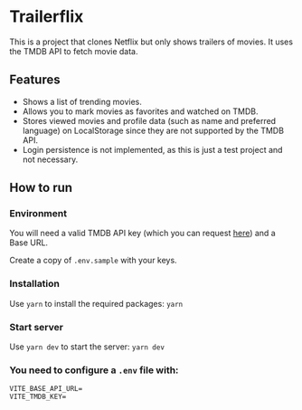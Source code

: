 # Trailerflix

This is a project that clones Netflix but only shows trailers of movies. It uses the TMDB API to fetch movie data.

## Features

- Shows a list of trending movies.
- Allows you to mark movies as favorites and watched on TMDB.
- Stores viewed movies and profile data (such as name and preferred language) on LocalStorage since they are not supported by the TMDB API.
- Login persistence is not implemented, as this is just a test project and not necessary.

## How to run

### Environment

You will need a valid TMDB API key (which you can request [here](https://developers.themoviedb.org/3/getting-started/introduction)) and a Base URL.

Create a copy of `.env.sample` with your keys.

### Installation

Use `yarn` to install the required packages:
`yarn`

### Start server

Use `yarn dev` to start the server:
`yarn dev`


### You need to configure a `.env` file with:
```
VITE_BASE_API_URL=
VITE_TMDB_KEY=
```
